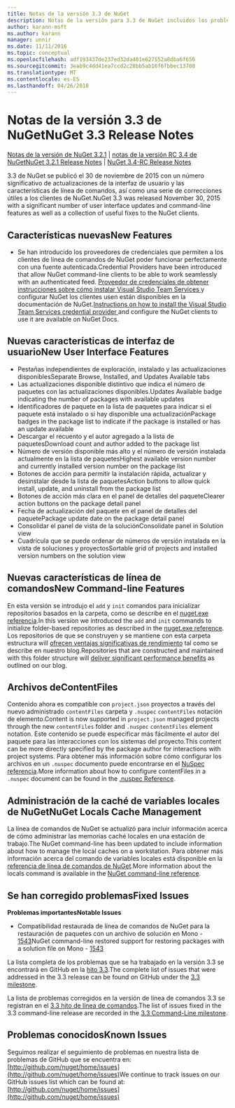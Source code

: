 ```yaml
---
title: Notas de la versión 3.3 de NuGet
description: Notas de la versión para 3.3 de NuGet incluidos los problemas conocidos, correcciones de errores, las funciones agregadas y dcr.
author: karann-msft
ms.author: karann
manager: unnir
ms.date: 11/11/2016
ms.topic: conceptual
ms.openlocfilehash: adf193437de237ed32da481e627552a8dba6f656
ms.sourcegitcommit: 3eab9c4dd41ea7ccd2c28bb5ab16f6fbbec13708
ms.translationtype: MT
ms.contentlocale: es-ES
ms.lasthandoff: 04/26/2018
---
```

# <a name="nuget-33-release-notes"></a><span data-ttu-id="2b682-103">Notas de la versión 3.3 de NuGet</span><span class="sxs-lookup"><span data-stu-id="2b682-103">NuGet 3.3 Release Notes</span></span>

<span data-ttu-id="2b682-104">[Notas de la versión de NuGet 3.2.1](../release-notes/nuget-3.2.1.md) | [notas de la versión RC 3.4 de NuGet](../release-notes/nuget-3.4-RC.md)</span><span class="sxs-lookup"><span data-stu-id="2b682-104">[NuGet 3.2.1 Release Notes](../release-notes/nuget-3.2.1.md) | [NuGet 3.4-RC Release Notes](../release-notes/nuget-3.4-RC.md)</span></span>

<span data-ttu-id="2b682-105">3.3 de NuGet se publicó el 30 de noviembre de 2015 con un número significativo de actualizaciones de la interfaz de usuario y las características de línea de comandos, así como una serie de correcciones útiles a los clientes de NuGet.</span><span class="sxs-lookup"><span data-stu-id="2b682-105">NuGet 3.3 was released November 30, 2015 with a significant number of user interface updates and command-line features as well as a collection of useful fixes to the NuGet clients.</span></span>

## <a name="new-features"></a><span data-ttu-id="2b682-106">Características nuevas</span><span class="sxs-lookup"><span data-stu-id="2b682-106">New Features</span></span>

* <span data-ttu-id="2b682-107">Se han introducido los proveedores de credenciales que permiten a los clientes de línea de comandos de NuGet poder funcionar perfectamente con una fuente autenticada.</span><span class="sxs-lookup"><span data-stu-id="2b682-107">Credential Providers have been introduced that allow NuGet command-line clients to be able to work seamlessly with an authenticated feed.</span></span> <span data-ttu-id="2b682-108">[Proveedor de credenciales de obtener instrucciones sobre cómo instalar Visual Studio Team Services ](../api/nuget-exe-credential-providers.md) y configurar NuGet los clientes usen están disponibles en la documentación de NuGet.</span><span class="sxs-lookup"><span data-stu-id="2b682-108">[Instructions on how to install the Visual Studio Team Services credential provider ](../api/nuget-exe-credential-providers.md) and configure the NuGet clients to use it are available on NuGet Docs.</span></span>

## <a name="new-user-interface-features"></a><span data-ttu-id="2b682-109">Nuevas características de interfaz de usuario</span><span class="sxs-lookup"><span data-stu-id="2b682-109">New User Interface Features</span></span>

* <span data-ttu-id="2b682-110">Pestañas independientes de exploración, instalado y las actualizaciones disponibles</span><span class="sxs-lookup"><span data-stu-id="2b682-110">Separate Browse, Installed, and Updates Available tabs</span></span>
* <span data-ttu-id="2b682-111">Las actualizaciones disponible distintivo que indica el número de paquetes con las actualizaciones disponibles.</span><span class="sxs-lookup"><span data-stu-id="2b682-111">Updates Available badge indicating the number of packages with available updates</span></span>
* <span data-ttu-id="2b682-112">Identificadores de paquete en la lista de paquetes para indicar si el paquete está instalado o si hay disponible una actualización</span><span class="sxs-lookup"><span data-stu-id="2b682-112">Package badges in the package list to indicate if the package is installed or has an update available</span></span>
* <span data-ttu-id="2b682-113">Descargar el recuento y el autor agregado a la lista de paquetes</span><span class="sxs-lookup"><span data-stu-id="2b682-113">Download count and author added to the package list</span></span>
* <span data-ttu-id="2b682-114">Número de versión disponible más alto y el número de versión instalada actualmente en la lista de paquetes</span><span class="sxs-lookup"><span data-stu-id="2b682-114">Highest available version number and currently installed version number on the package list</span></span>
* <span data-ttu-id="2b682-115">Botones de acción para permitir la instalación rápida, actualizar y desinstalar desde la lista de paquetes</span><span class="sxs-lookup"><span data-stu-id="2b682-115">Action buttons to allow quick install, update, and uninstall from the package list</span></span>
* <span data-ttu-id="2b682-116">Botones de acción más clara en el panel de detalles del paquete</span><span class="sxs-lookup"><span data-stu-id="2b682-116">Clearer action buttons on the package detail panel</span></span>
* <span data-ttu-id="2b682-117">Fecha de actualización del paquete en el panel de detalles del paquete</span><span class="sxs-lookup"><span data-stu-id="2b682-117">Package update date on the package detail panel</span></span>
* <span data-ttu-id="2b682-118">Consolidar el panel de vista de la solución</span><span class="sxs-lookup"><span data-stu-id="2b682-118">Consolidate panel in Solution view</span></span>
* <span data-ttu-id="2b682-119">Cuadrícula que se puede ordenar de números de versión instalada en la vista de soluciones y proyectos</span><span class="sxs-lookup"><span data-stu-id="2b682-119">Sortable grid of projects and installed version numbers on the solution view</span></span>

## <a name="new-command-line-features"></a><span data-ttu-id="2b682-120">Nuevas características de línea de comandos</span><span class="sxs-lookup"><span data-stu-id="2b682-120">New Command-line Features</span></span>

<span data-ttu-id="2b682-121">En esta versión se introdujo el `add` y `init` comandos para inicializar repositorios basados en la carpeta, como se describe en el [nuget.exe referencia](../tools/nuget-exe-cli-reference.md).</span><span class="sxs-lookup"><span data-stu-id="2b682-121">In this version we introduced the `add` and `init` commands to initialize folder-based repositories as described in the [nuget.exe reference](../tools/nuget-exe-cli-reference.md).</span></span> <span data-ttu-id="2b682-122">Los repositorios de que se construyen y se mantiene con esta carpeta estructura will [ofrecen ventajas significativas de rendimiento](http://blog.nuget.org/20150922/Accelerate-Package-Source.html) tal como se describe en nuestro blog.</span><span class="sxs-lookup"><span data-stu-id="2b682-122">Repositories that are constructed and maintained with this folder structure will [deliver significant performance benefits](http://blog.nuget.org/20150922/Accelerate-Package-Source.html) as outlined on our blog.</span></span>

## <a name="contentfiles"></a><span data-ttu-id="2b682-123">Archivos de</span><span class="sxs-lookup"><span data-stu-id="2b682-123">ContentFiles</span></span>

<span data-ttu-id="2b682-124">Contenido ahora es compatible con `project.json` proyectos a través del nuevo administrado `contentFiles` carpeta y `.nuspec` `contentFiles` notación de elemento.</span><span class="sxs-lookup"><span data-stu-id="2b682-124">Content is now supported in `project.json` managed projects through the new `contentFiles` folder and `.nuspec` `contentFiles` element notation.</span></span>  <span data-ttu-id="2b682-125">Este contenido se puede especificar más fácilmente el autor del paquete para las interacciones con los sistemas del proyecto.</span><span class="sxs-lookup"><span data-stu-id="2b682-125">This content can be more directly specified by the package author for interactions with project systems.</span></span>  <span data-ttu-id="2b682-126">Para obtener más información sobre cómo configurar los archivos en un `.nuspec` documento puede encontrarse en el [NuSpec referencia](../reference/nuspec.md).</span><span class="sxs-lookup"><span data-stu-id="2b682-126">More information about how to configure contentFiles in a `.nuspec` document can be found in the [.nuspec Reference](../reference/nuspec.md).</span></span>

## <a name="nuget-locals-cache-management"></a><span data-ttu-id="2b682-127">Administración de la caché de variables locales de NuGet</span><span class="sxs-lookup"><span data-stu-id="2b682-127">NuGet Locals Cache Management</span></span>

<span data-ttu-id="2b682-128">La línea de comandos de NuGet se actualizó para incluir información acerca de cómo administrar las memorias caché locales en una estación de trabajo.</span><span class="sxs-lookup"><span data-stu-id="2b682-128">The NuGet command-line has been updated to include information about how to manage the local caches on a workstation.</span></span>  <span data-ttu-id="2b682-129">Para obtener más información acerca del comando de variables locales está disponible en la [referencia de línea de comandos de NuGet](../tools/cli-ref-locals.md).</span><span class="sxs-lookup"><span data-stu-id="2b682-129">More information about the locals command is available in the [NuGet command-line reference](../tools/cli-ref-locals.md).</span></span>

## <a name="fixed-issues"></a><span data-ttu-id="2b682-130">Se han corregido problemas</span><span class="sxs-lookup"><span data-stu-id="2b682-130">Fixed Issues</span></span>

<span data-ttu-id="2b682-131">**Problemas importantes**</span><span class="sxs-lookup"><span data-stu-id="2b682-131">**Notable Issues**</span></span>

* <span data-ttu-id="2b682-132">Compatibilidad restaurada de línea de comandos de NuGet para la restauración de paquetes con un archivo de solución en Mono - [1543](https://github.com/NuGet/Home/issues/1543)</span><span class="sxs-lookup"><span data-stu-id="2b682-132">NuGet command-line restored support for restoring packages with a solution file on Mono - [1543](https://github.com/NuGet/Home/issues/1543)</span></span>

<span data-ttu-id="2b682-133">La lista completa de los problemas que se ha trabajado en la versión 3.3 se encontrará en GitHub en la [hito 3.3](https://github.com/NuGet/Home/issues?q=is%3Aissue+milestone%3A3.3.0+is%3Aclosed).</span><span class="sxs-lookup"><span data-stu-id="2b682-133">The complete list of issues that were addressed in the 3.3 release can be found on GitHub under the [3.3 milestone](https://github.com/NuGet/Home/issues?q=is%3Aissue+milestone%3A3.3.0+is%3Aclosed).</span></span>

<span data-ttu-id="2b682-134">La lista de problemas corregidos en la versión de línea de comandos 3.3 se registran en el [3.3 hito de línea de comandos](https://github.com/NuGet/Home/issues?q=is%3Aissue+is%3Aclosed+milestone%3A3.3.0-commandline).</span><span class="sxs-lookup"><span data-stu-id="2b682-134">The list of issues fixed in the 3.3 command-line release are recorded in the [3.3 Command-Line milestone](https://github.com/NuGet/Home/issues?q=is%3Aissue+is%3Aclosed+milestone%3A3.3.0-commandline).</span></span>

## <a name="known-issues"></a><span data-ttu-id="2b682-135">Problemas conocidos</span><span class="sxs-lookup"><span data-stu-id="2b682-135">Known Issues</span></span>

<span data-ttu-id="2b682-136">Seguimos realizar el seguimiento de problemas en nuestra lista de problemas de GitHub que se encuentra en: [http://github.com/nuget/home/issues](http://github.com/nuget/home/issues)</span><span class="sxs-lookup"><span data-stu-id="2b682-136">We continue to track issues on our GitHub issues list which can be found at: [http://github.com/nuget/home/issues](http://github.com/nuget/home/issues)</span></span>